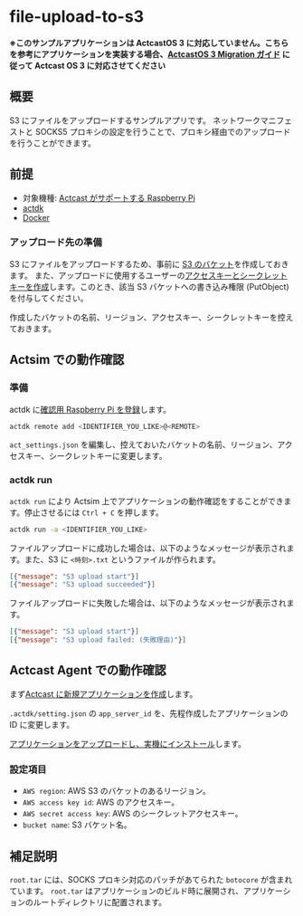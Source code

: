 # file-upload-to-s3

**※このサンプルアプリケーションは ActcastOS 3 に対応していません。こちらを参考にアプリケーションを実装する場合、[ActcastOS 3 Migration ガイド](https://actcast.io/docs/ja/ApplicationDevelopment/ForActcastOS3/) に従って Actcast OS 3 に対応させてください**

## 概要

S3 にファイルをアップロードするサンプルアプリです。
ネットワークマニフェストと SOCKS5 プロキシの設定を行うことで、プロキシ経由でのアップロードを行うことができます。

## 前提

- 対象機種: [Actcast がサポートする Raspberry Pi](https://actcast.io/docs/ja/SupportedDevices/RaspberryPi/)
- [actdk](https://actcast.io/docs/ja/ForVendor/ApplicationDevelopment/GettingStarted/ActDK/)
- [Docker](https://www.docker.com/)

### アップロード先の準備

S3 にファイルをアップロードするため、事前に [S3 のバケット](https://docs.aws.amazon.com/ja_jp/AmazonS3/latest/userguide/create-bucket-overview.html)を作成しておきます。
また、アップロードに使用するユーザーの[アクセスキーとシークレットキーを作成](https://docs.aws.amazon.com/ja_jp/IAM/latest/UserGuide/id_credentials_access-keys.html)します。このとき、該当 S3 バケットへの書き込み権限 (PutObject) を付与してください。

作成したバケットの名前、リージョン、アクセスキー、シークレットキーを控えておきます。

## Actsim での動作確認

### 準備

actdk に[確認用 Raspberry Pi を登録](https://actcast.io/docs/ja/ForVendor/ApplicationDevelopment/GettingStarted/TestInLocalDevice/#%e7%a2%ba%e8%aa%8d%e7%94%a8-raspberry-pi-%e3%81%ae%e7%99%bb%e9%8c%b2)します。

```bash
actdk remote add <IDENTIFIER_YOU_LIKE>@<REMOTE>
```

`act_settings.json` を編集し、控えておいたバケットの名前、リージョン、アクセスキー、シークレットキーに変更します。

### actdk run

`actdk run` により Actsim 上でアプリケーションの動作確認をすることができます。停止させるには `Ctrl + C` を押します。

```bash
actdk run -a <IDENTIFIER_YOU_LIKE>
```

ファイルアップロードに成功した場合は、以下のようなメッセージが表示されます。また、S3 に `<時刻>.txt` というファイルが作られます。

```json
[{"message": "S3 upload start"}]
[{"message": "S3 upload succeeded"}]
```

ファイルアップロードに失敗した場合は、以下のようなメッセージが表示されます。

```json
[{"message": "S3 upload start"}]
[{"message": "S3 upload failed: (失敗理由)"}]
```

## Actcast Agent での動作確認

まず[Actcast に新規アプリケーションを作成](https://actcast.io/docs/ja/ForVendor/ApplicationDevelopment/GettingStarted/CreateProject/)します。

`.actdk/setting.json` の `app_server_id` を、先程作成したアプリケーションの ID に変更します。

[アプリケーションをアップロードし、実機にインストール](https://actcast.io/docs/ja/ForVendor/ApplicationDevelopment/GettingStarted/TestViaActcast/)します。


### 設定項目

* `AWS region`: AWS S3 のバケットのあるリージョン。
* `AWS access key id`: AWS のアクセスキー。
* `AWS secret access key`: AWS のシークレットアクセスキー。
* `bucket name`: S3 バケット名。


## 補足説明

`root.tar` には、SOCKS プロキシ対応のパッチがあてられた `botocore` が含まれています。
`root.tar` はアプリケーションのビルド時に展開され、アプリケーションのルートディレクトリに配置されます。
